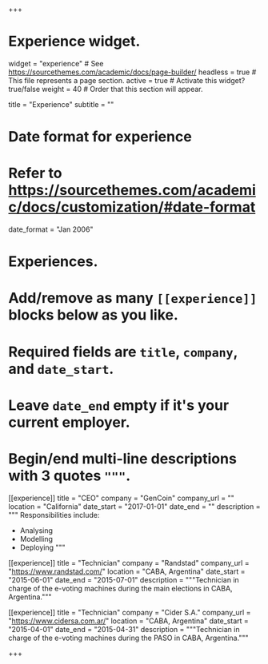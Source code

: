 +++
# Experience widget.
widget = "experience"  # See https://sourcethemes.com/academic/docs/page-builder/
headless = true  # This file represents a page section.
active = true  # Activate this widget? true/false
weight = 40  # Order that this section will appear.

title = "Experience"
subtitle = ""

# Date format for experience
#   Refer to https://sourcethemes.com/academic/docs/customization/#date-format
date_format = "Jan 2006"

# Experiences.
#   Add/remove as many `[[experience]]` blocks below as you like.
#   Required fields are `title`, `company`, and `date_start`.
#   Leave `date_end` empty if it's your current employer.
#   Begin/end multi-line descriptions with 3 quotes `"""`.
[[experience]]
  title = "CEO"
  company = "GenCoin"
  company_url = ""
  location = "California"
  date_start = "2017-01-01"
  date_end = ""
  description = """
  Responsibilities include:
  
  * Analysing
  * Modelling
  * Deploying
  """
  
[[experience]]
  title = "Technician"
  company = "Randstad"
  company_url = "https://www.randstad.com/"
  location = "CABA, Argentina"
  date_start = "2015-06-01"
  date_end = "2015-07-01"
  description = """Technician in charge of the e-voting machines during the main elections in CABA, Argentina."""

[[experience]]
  title = "Technician"
  company = "Cider S.A."
  company_url = "https://www.cidersa.com.ar/"
  location = "CABA, Argentina"
  date_start = "2015-04-01"
  date_end = "2015-04-31"
  description = """Technician in charge of the e-voting machines during the PASO in CABA, Argentina."""

+++
